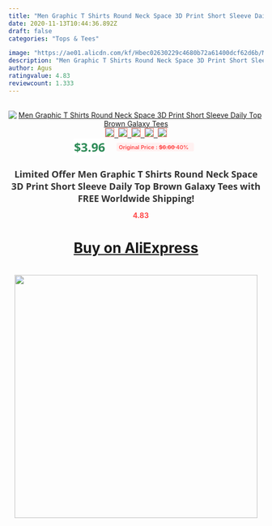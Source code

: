 ```yaml
---
title: "Men Graphic T Shirts Round Neck Space 3D Print Short Sleeve Daily Top Brown Galaxy Tees"
date: 2020-11-13T10:44:36.892Z
draft: false
categories: "Tops & Tees"

image: "https://ae01.alicdn.com/kf/Hbec02630229c4680b72a61400dcf62d6b/Men-Graphic-T-Shirts-Round-Neck-Space-3D-Print-Short-Sleeve-Daily-Top-Brown-Galaxy-Tees.jpg"
description: "Men Graphic T Shirts Round Neck Space 3D Print Short Sleeve Daily Top Brown Galaxy Tees"
author: Agus
ratingvalue: 4.83
reviewcount: 1.333
---
```

<br>
<div style="text-align: center;">
<a href="https://s.click.aliexpress.com/e/_Al7lKz" target="_blank" rel="nofollow noopener noreferrer"><img alt="Men Graphic T Shirts Round Neck Space 3D Print Short Sleeve Daily Top Brown Galaxy Tees" class="magnifier-image" src="https://ae01.alicdn.com/kf/Hbec02630229c4680b72a61400dcf62d6b/Men-Graphic-T-Shirts-Round-Neck-Space-3D-Print-Short-Sleeve-Daily-Top-Brown-Galaxy-Tees.jpg_640x640.jpg">
<br>
<img style="border:1px solid salmon" src="https://ae01.alicdn.com/kf/Hbec02630229c4680b72a61400dcf62d6b/Men-Graphic-T-Shirts-Round-Neck-Space-3D-Print-Short-Sleeve-Daily-Top-Brown-Galaxy-Tees.jpg_120x120.jpg">&nbsp;&nbsp;<img style="border:1px solid salmon" src="https://ae01.alicdn.com/kf/H895e5d9065e04fa1b7cfb3c9c4c072ccN/Men-Graphic-T-Shirts-Round-Neck-Space-3D-Print-Short-Sleeve-Daily-Top-Brown-Galaxy-Tees.jpg_120x120.jpg">&nbsp;&nbsp;<img style="border:1px solid salmon" src="_120x120.jpg">&nbsp;&nbsp;<img style="border:1px solid salmon" src="_120x120.jpg">&nbsp;&nbsp;<img style="border:1px solid salmon" src="_120x120.jpg"></a></div><br0>
<div style="text-align: center;"><span style="background-color: white; border: 0px; box-sizing: border-box; color: seagreen; display: inline-block; font-family: &quot;open sans&quot; , &quot;arial&quot; , &quot;helvetica&quot; , sans-serif , &quot;heiti&quot;; font-size: 24px; font-stretch: inherit; font-weight: 700; line-height: inherit; margin: 0px 10px 0px 0px; padding: 0px; vertical-align: middle;">$3.96 </span>
<span style="background: rgb(255 , 241 , 241); border-radius: 3px; border: 0px; box-sizing: border-box; color: #ff4747; display: inline-block; font-family: inherit; font-size: 12px; font-stretch: inherit; font-style: inherit; font-variant: inherit; font-weight: 600; line-height: inherit; margin: 0px; padding: 2px 5px; transform: scale(0.9); vertical-align: middle;">Original Price : <b style="text-decoration: line-through;">$6.60 </b> 40%&nbsp;&nbsp;</span></div>
<h1 style="color: #333333; display: inline-block; font-family: &quot;open sans&quot; , &quot;arial&quot; , &quot;helvetica&quot; , sans-serif , &quot;heiti&quot;; font-size: 18px; font-stretch: inherit; font-weight: 700; text-align: center;">Limited Offer Men Graphic T Shirts Round Neck Space 3D Print Short Sleeve Daily Top Brown Galaxy Tees with FREE Worldwide Shipping!</h1>
<div style="color: #ff4747; text-align: center;">
<img src="https://4.bp.blogspot.com/-M0ZcTcb-5uY/XleCXlxnR4I/AAAAAAAAAEc/OrjgMkXV1oMQFaCRZj5HQwOCBcu3w1FegCPcBGAYYCw/s1600/star.png" style="height: 15px;">&nbsp;<b>4.83</b></div>
<div class="button_cont" align="center"><a class="buynow_a" href="https://s.click.aliexpress.com/e/_Al7lKz" target="_blank" rel="nofollow noopener noreferrer"><H1>Buy on AliExpress</H1></a></div><br>
<div class="separator" style="clear: both; text-align: center;">
<img src="https://lh3.googleusercontent.com/-pTy5HemUv9M/XlePHvY0dAI/AAAAAAAAAE4/0nX5iRUoIWY8eMW9Dpxeirr157OZliDIgCLcBGAsYHQ/s1600/badge.gif" width="480">
</div>
